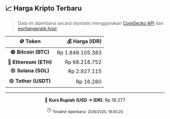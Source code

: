

<!-- HARGA_KRIPTO -->
## 📈 Harga Kripto Terbaru

> Data ini diperbarui secara otomatis menggunakan [CoinGecko API](https://www.coingecko.com/) dan [exchangerate.host](https://exchangerate.host/)

<div align="center">

| 🪙 Token | 💰 Harga (IDR) |
|:------:|---------------:|
| 🟠 **Bitcoin (BTC)**   | Rp 1.849.105.383 |
| 🔵 **Ethereum (ETH)**  | Rp 68.218.752 |
| 🟣 **Solana (SOL)**    | Rp 2.927.115 |
| 🟢 **Tether (USDT)**   | Rp 16.280 |

---

💱 **Kurs Rupiah (USD → IDR)**: Rp 16.277

🕒 <sub>Terakhir diperbarui: 20/8/2025, 19.00.20</sub>

</div>
<!-- /HARGA_KRIPTO -->